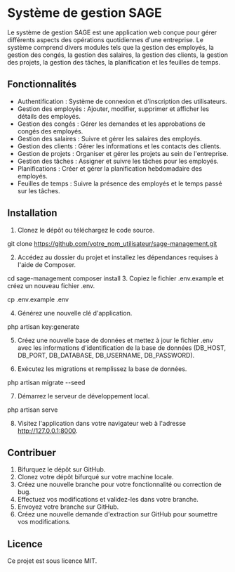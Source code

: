 # Système de gestion SAGE

Le système de gestion SAGE est une application web conçue pour gérer différents aspects des opérations quotidiennes d'une entreprise. Le système comprend divers modules tels que la gestion des employés, la gestion des congés, la gestion des salaires, la gestion des clients, la gestion des projets, la gestion des tâches, la planification et les feuilles de temps.

## Fonctionnalités

- Authentification : Système de connexion et d'inscription des utilisateurs.
- Gestion des employés : Ajouter, modifier, supprimer et afficher les détails des employés.
- Gestion des congés : Gérer les demandes et les approbations de congés des employés.
- Gestion des salaires : Suivre et gérer les salaires des employés.
- Gestion des clients : Gérer les informations et les contacts des clients.
- Gestion de projets : Organiser et gérer les projets au sein de l'entreprise.
- Gestion des tâches : Assigner et suivre les tâches pour les employés.
- Planifications : Créer et gérer la planification hebdomadaire des employés.
- Feuilles de temps : Suivre la présence des employés et le temps passé sur les tâches.

## Installation

1. Clonez le dépôt ou téléchargez le code source.

git clone https://github.com/votre_nom_utilisateur/sage-management.git


2. Accédez au dossier du projet et installez les dépendances requises à l'aide de Composer.

cd sage-management
composer install
3. Copiez le fichier .env.example et créez un nouveau fichier .env.

cp .env.example .env


4. Générez une nouvelle clé d'application.

php artisan key:generate


5. Créez une nouvelle base de données et mettez à jour le fichier .env avec les informations d'identification de la base de données (DB_HOST, DB_PORT, DB_DATABASE, DB_USERNAME, DB_PASSWORD).

6. Exécutez les migrations et remplissez la base de données.

php artisan migrate --seed


7. Démarrez le serveur de développement local.

php artisan serve


8. Visitez l'application dans votre navigateur web à l'adresse http://127.0.0.1:8000.

## Contribuer

1. Bifurquez le dépôt sur GitHub.
2. Clonez votre dépôt bifurqué sur votre machine locale.
3. Créez une nouvelle branche pour votre fonctionnalité ou correction de bug.
4. Effectuez vos modifications et validez-les dans votre branche.
5. Envoyez votre branche sur GitHub.
6. Créez une nouvelle demande d'extraction sur GitHub pour soumettre vos modifications.

## Licence

Ce projet est sous licence MIT.
